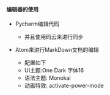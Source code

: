 #### 编辑器的使用

- Pycharm编辑代码
  - 并且使用码云来进行同步

- Atom来进行MarkDown文档的编辑
  - 配置如下
  - UI主题:One Dark  字体16
  - 语法主题: Monokai
  - 动画特效: activate-power-mode

